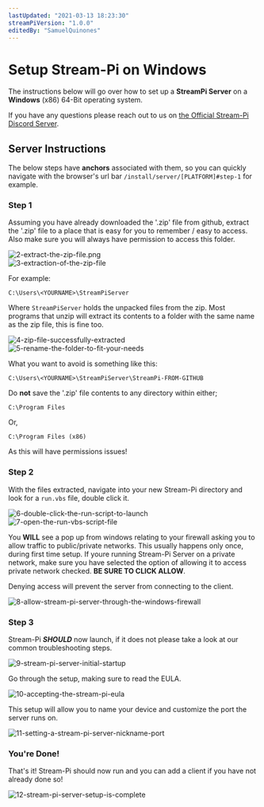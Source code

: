 ```yaml
---
lastUpdated: "2021-03-13 18:23:30"
streamPiVersion: "1.0.0"
editedBy: "SamuelQuinones"
---
```


# Setup Stream-Pi on Windows

The instructions below will go over how to set up a **StreamPi Server** on a **Windows** (x86) 64-Bit operating system.

If you have any questions please reach out to us on [the Official Stream-Pi Discord Server](https://discord.gg/BExqGmk).

## Server Instructions

The below steps have **anchors** associated with them, so you can quickly navigate with the browser's url bar `/install/server/[PLATFORM]#step-1` for example.

### Step 1

Assuming you have already downloaded the '.zip' file from github, extract the '.zip' file to a place that is easy for you to remember / easy to access. Also make sure you will always have permission to access this folder.

![2-extract-the-zip-file.png](/images/screenshots/server/windows-x64/2-extract-the-zip-file.png)
<br />
![3-extraction-of-the-zip-file](/images/screenshots/server/windows-x64/3-extraction-of-the-zip-file.png)

For example:

```
C:\Users\<YOURNAME>\StreamPiServer
```

Where `StreamPiServer` holds the unpacked files from the zip. Most programs that unzip will extract its contents to a folder with the same name as the zip file, this is fine too.

![4-zip-file-successfully-extracted](/images/screenshots/server/windows-x64/4-zip-file-successfully-extracted.png)
<br />
![5-rename-the-folder-to-fit-your-needs](/images/screenshots/server/windows-x64/5-rename-the-folder-to-fit-your-needs.png)

What you want to avoid is something like this:

```
C:\Users\<YOURNAME>\StreamPiServer\StreamPi-FROM-GITHUB
```

Do **not** save the '.zip' file contents to any directory within either;

```
C:\Program Files
```

Or,

```
C:\Program Files (x86)
```

As this will have permissions issues!

### Step 2

With the files extracted, navigate into your new Stream-Pi directory and look for a `run.vbs` file, double click it.

![6-double-click-the-run-script-to-launch](/images/screenshots/server/windows-x64/6-double-click-the-run-script-to-launch.png)
<br/>
![7-open-the-run-vbs-script-file](/images/screenshots/server/windows-x64/7-open-the-run-vbs-script-file.png)

You **WILL** see a pop up from windows relating to your firewall asking you to allow traffic to public/private networks. This usually happens only once, during first time setup. If youre running Stream-Pi Server on a private network, make sure you have selected the option of allowing it to access private network checked. **BE SURE TO CLICK ALLOW**.

Denying access will prevent the server from connecting to the client.

![8-allow-stream-pi-server-through-the-windows-firewall](/images/screenshots/server/windows-x64/8-allow-stream-pi-server-through-the-windows-firewall.png)

### Step 3

Stream-Pi **_SHOULD_** now launch, if it does not please take a look at our common troubleshooting steps.

![9-stream-pi-server-initial-startup](/images/screenshots/server/windows-x64/9-stream-pi-server-initial-startup.png)

Go through the setup, making sure to read the EULA.

![10-accepting-the-stream-pi-eula](/images/screenshots/server/windows-x64/10-accepting-the-stream-pi-eula.png)

This setup will allow you to name your device and customize the port the server runs on.

![11-setting-a-stream-pi-server-nickname-port](/images/screenshots/server/windows-x64/11-setting-a-stream-pi-server-nickname-port.png)

### You're Done!

That's it! Stream-Pi should now run and you can add a client if you have not already done so!

![12-stream-pi-server-setup-is-complete](/images/screenshots/server/windows-x64/12-stream-pi-server-setup-is-complete.png)
